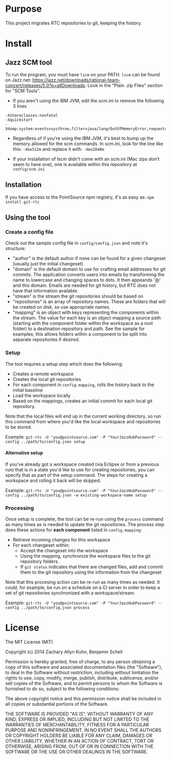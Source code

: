 # Purpose

This project migrates RTC repositories to git, keeping the history.

# Install

## Jazz SCM tool
To run the program, you must have `lscm` on your PATH.  `lscm` can be found on Jazz.net: https://jazz.net/downloads/rational-team-concert/releases/5.0?p=allDownloads.  Look in the "Plain .zip Files" section for "SCM Tools".

* If you aren't using the IBM JVM, edit the scm.ini to remove the following 3 lines

```
-Xshareclasses:nonfatal
-Xquickstart
-Xdump:system:events=systhrow,filter=java/lang/OutOfMemoryError,request=exclusive+prepwalk
```

* Regardless of if you're using the IBM JVM, it's best to bump up the memory allowed for the scm commands. In scm.ini, look for the line like this: `-Xmx512m` and replace it with: `-Xmx2048m`

* If your installation of lscm didn't come with an scm.ini (Mac zips don't seem to have one), one is available within this repository at `config/scm.ini`

## Installation

If you have access to the PointSource npm registry, it's as easy as: `npm install git-rtc`

## Using the tool

### Create a config file

Check out the sample config file in `config/config.json` and note it's structure:
* "author" is the default author if none can be found for a given changeset (usually just the initial changeset)
* "domain" is the default domain to use for crafting email addresses for git commits. The application converts users into emails by transforming the name to lowercase and changing spaces to dots. It then appeands '@' and this domain. Emails are needed for git history, but RTC does not have that information available.
* "stream" is the stream the git repositories should be based on
* "repositories" is an array of repository names. These are folders that will be created on disk, so use appropriate names.
* "mapping" is an object with keys representing the components within the stream. The value for each key is an object mapping a source path (starting with the component folder within the workspace as a root folder) to a destination repository and path. See the sample for examples; this allows folders within a component to be split into separate repositories if desired.

### Setup

The tool requires a setup step which does the following:
* Creates a remote workspace
* Creates the local git repositories
* For each component in `config.mapping`, rolls the history back to the initial baseline
* Load the workspace locally
* Based on the mappings, creates an initial commit for each local git repository.

Note that the local files will end up in the current working directory, so run this command from where you'd like the local workspace and repositories to be stored.

Example: `git-rtc -U "you@pointsource.com" -P "YourJazzHubPassword" --config ../path/to/config.json setup`

#### Alternative setup

If you've already got a workspace created (via Eclipse or from a previous run) that is in a state you'd like to use for creating repositories, you can specify that as part of the setup command. The steps for creating a workspace and rolling it back will be skipped.

Example: `git-rtc -U "you@pointsource.com" -P "YourJazzHubPassword" --config ../path/to/config.json -w existing-workspace-name setup`

### Processing

Once setup is complete, the tool can be re-run using the `process` command as many times as is needed to update the git repositories. The process step does these actions for **each component** listed in `config.mapping`:
* Retrieve incoming changes for this workspace
* For each changeset within:
    * Accept the changeset into the workspace
    * Using the mapping, synchronize the workspace files to the git repository folders.
    * If `git status` indicates that there are changed files, add and commit them to the git repository using the information from the changeset

Note that this procesing action can be re-run as many times as needed. It could, for example, be run on a schedule on a CI server in order to keep a set of git repositories synchronized with a workspace/stream.

Example: `git-rtc -U "you@pointsource.com" -P "YourJazzHubPassword" --config ../path/to/config.json process`

# License

The MIT License (MIT)

Copyright (c) 2014 Zachary Allyn Kuhn, Benjamin Schell

Permission is hereby granted, free of charge, to any person obtaining a copy
of this software and associated documentation files (the "Software"), to deal
in the Software without restriction, including without limitation the rights
to use, copy, modify, merge, publish, distribute, sublicense, and/or sell
copies of the Software, and to permit persons to whom the Software is
furnished to do so, subject to the following conditions:

The above copyright notice and this permission notice shall be included in all
copies or substantial portions of the Software.

THE SOFTWARE IS PROVIDED "AS IS", WITHOUT WARRANTY OF ANY KIND, EXPRESS OR
IMPLIED, INCLUDING BUT NOT LIMITED TO THE WARRANTIES OF MERCHANTABILITY,
FITNESS FOR A PARTICULAR PURPOSE AND NONINFRINGEMENT. IN NO EVENT SHALL THE
AUTHORS OR COPYRIGHT HOLDERS BE LIABLE FOR ANY CLAIM, DAMAGES OR OTHER
LIABILITY, WHETHER IN AN ACTION OF CONTRACT, TORT OR OTHERWISE, ARISING FROM,
OUT OF OR IN CONNECTION WITH THE SOFTWARE OR THE USE OR OTHER DEALINGS IN THE
SOFTWARE.
